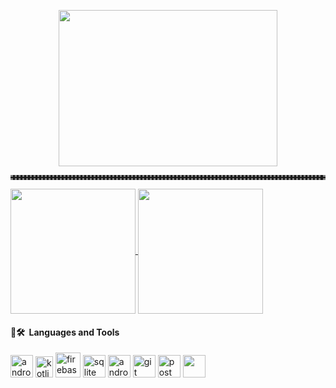 <p align="center">
  <img src="https://media.giphy.com/media/PamI2MtO1DU1a/giphy.gif" height="250" width="350" style="margin-top=10px;">
</p>
<hr style="color: grey; height: 2px; border-style: dotted; margin-top=10px; margin-bottom=10px">
  <a href="https://github.com/lynx011/github-readme-stats">
  <img height=200 align="center" src="https://github-readme-stats.vercel.app/api?username=lynx011&show_icons=true&theme=merko" />
</a>
<a href="https://github.com/lynx011/convoychat">
  <img height=200 align="center" src="https://github-readme-stats.vercel.app/api/top-langs?username=lynx011&layout=donut&langs_count=8&card_width=300&theme=merko" />
</a>
</a>
<h4> 🚀🛠 &nbsp;Languages and Tools</h4>
<p align="left">
<img src="https://cdn.jsdelivr.net/gh/devicons/devicon/icons/android/android-plain.svg" alt="android" width="36" height="36"/>
<img src="https://cdn.jsdelivr.net/gh/devicons/devicon/icons/kotlin/kotlin-original.svg" alt="kotlin" width="28" height="34"/>
<img src="https://cdn.jsdelivr.net/gh/devicons/devicon/icons/firebase/firebase-plain.svg" alt="firebase" width="40" height="40"/>
<img src="https://cdn.jsdelivr.net/gh/devicons/devicon/icons/sqlite/sqlite-original.svg" alt="sqlite" width="36" height="36"/>
<img src="https://cdn.jsdelivr.net/gh/devicons/devicon/icons/androidstudio/androidstudio-original.svg" alt="androidstudio" width="36" height="36"/>
<img src="https://cdn.jsdelivr.net/gh/devicons/devicon/icons/git/git-original.svg" alt="git" width="36" height="36"/>
<img src="https://www.vectorlogo.zone/logos/getpostman/getpostman-icon.svg" alt="postman" width="36" height="36"/>
<img src="https://cdn.iconscout.com/icon/free/png-512/free-sourcetree-3521724-2945168.png?f=webp&w=512" width="36" height="36"/> 
</p>
